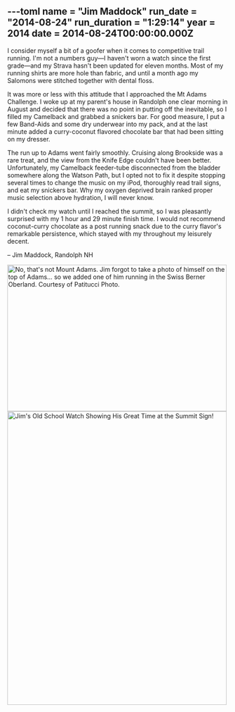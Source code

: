 ---toml
name = "Jim Maddock"
run_date = "2014-08-24"
run_duration = "1:29:14"
year = 2014
date = 2014-08-24T00:00:00.000Z
---

<p>I consider myself a bit of a goofer when it comes to competitive trail running.  I'm not a numbers guy—I haven't worn a watch since the first grade—and my Strava hasn't been updated for eleven months.  Most of my running shirts are more hole than fabric, and until a month ago my Salomons were stitched together with dental floss.</p>
<p>It was more or less with this attitude that I approached the Mt Adams Challenge.  I woke up at my parent's house in Randolph one clear morning in August and decided that there was no point in putting off the inevitable, so I filled my Camelback and grabbed a snickers bar.  For good measure, I put a few Band-Aids and some dry underwear into my pack, and at the last minute added a curry-coconut flavored chocolate bar that had been sitting on my dresser.</p>
<p>The run up to Adams went fairly smoothly.  Cruising along Brookside was a rare treat, and the view from the Knife Edge couldn't have been better.  Unfortunately, my Camelback feeder-tube disconnected from the bladder somewhere along the Watson Path, but I opted not to fix it despite stopping several times to change the music on my iPod, thoroughly read trail signs, and eat my snickers bar.  Why my oxygen deprived brain ranked proper music selection above hydration, I will never know.</p>
<p>I didn't check my watch until I reached the summit, so I was pleasantly surprised with my 1 hour and 29 minute finish time.  I would not recommend coconut-curry chocolate as a post running snack due to the curry flavor's remarkable persistence, which stayed with my throughout my leisurely decent.</p>
<p>– Jim Maddock, Randolph NH</p>
<img src="/images/uploads/maddock-alps.jpg" alt="No, that's not Mount Adams. Jim forgot to take a photo of himself on the top of Adams… so we added one of him running in the Swiss Berner Oberland. Courtesy of Patitucci Photo." width="500" height="333" class="img-fluid">
<img src="/images/uploads/maddock-watch.jpg" alt="Jim's Old School Watch Showing His Great Time at the Summit Sign!" width="500" height="667" class="img-fluid">


